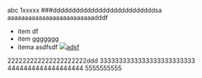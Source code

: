 abc
1xxxxx
###dddddddddddddddddddddddddddsa
aaaaaaaaaaaaaaaaaaaaaaaaadddf
- item    df
- item ggggggg
- itema asdfsdf
![](//duanfa.jpg)[adsf](sadf "asdf")

222222222222222222222ddd
3333333333333333333333333
4444444444444444444
5555555555
